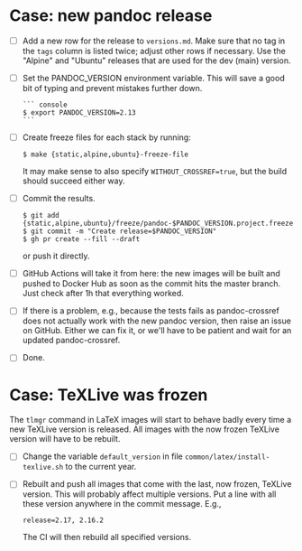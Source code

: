 # Case: new pandoc release

- [ ] Add a new row for the release to `versions.md`. Make sure
  that no tag in the `tags` column is listed twice; adjust other
  rows if necessary. Use the "Alpine" and "Ubuntu" releases that
  are used for the dev (main) version.

- [ ] Set the PANDOC_VERSION environment variable. This will save
  a good bit of typing and prevent mistakes further down.

      ``` console
      $ export PANDOC_VERSION=2.13
      ```

- [ ] Create freeze files for each stack by running:

  ``` console
  $ make {static,alpine,ubuntu}-freeze-file
  ```

  It may make sense to also specify `WITHOUT_CROSSREF=true`, but
  the build should succeed either way.

- [ ] Commit the results.

  ``` console
  $ git add {static,alpine,ubuntu}/freeze/pandoc-$PANDOC_VERSION.project.freeze
  $ git commit -m "Create release=$PANDOC_VERSION"
  $ gh pr create --fill --draft
  ```

  or push it directly.

- [ ] GitHub Actions will take it from here: the new images will
  be built and pushed to Docker Hub as soon as the commit hits the
  master branch. Just check after 1h that everything worked.

- [ ] If there is a problem, e.g., because the tests fails as
  pandoc-crossref does not actually work with the new pandoc
  version, then raise an issue on GitHub. Either we can fix it, or
  we'll have to be patient and wait for an updated
  pandoc-crossref.

- [ ] Done.


# Case: TeXLive was frozen

The `tlmgr` command in LaTeX images will start to behave badly
every time a new TeXLive version is released. All images with the
now frozen TeXLive version will have to be rebuilt.

- [ ] Change the variable `default_version` in file
  `common/latex/install-texlive.sh` to the current year.

- [ ] Rebuilt and push all images that come with the last, now
  frozen, TeXLive version. This will probably affect multiple
  versions. Put a line with all these version anywhere in the
  commit message. E.g.,

      release=2.17, 2.16.2

  The CI will then rebuild all specified versions.
